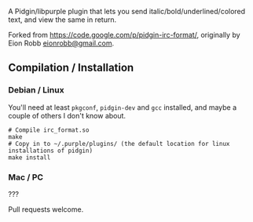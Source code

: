 A Pidgin/libpurple plugin that lets you send italic/bold/underlined/colored text, and view the same in return.

Forked from https://code.google.com/p/pidgin-irc-format/, originally by Eion Robb <eionrobb@gmail.com>.

## Compilation / Installation
### Debian / Linux
You'll need at least `pkgconf`, `pidgin-dev` and `gcc` installed, and maybe a couple of others I don't know about.

```
# Compile irc_format.so
make
# Copy in to ~/.purple/plugins/ (the default location for linux installations of pidgin)
make install
```

### Mac / PC

???

Pull requests welcome.
